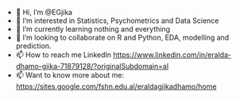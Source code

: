 - 👋 Hi, I’m @EGjika
- 👀 I’m interested in Statistics, Psychometrics and Data Science
- 🌱 I’m currently learning nothing and everything
- 💞️ I’m looking to collaborate on R and Python, EDA, modelling and prediction. 
- 📫 How to reach me LinkedIn https://www.linkedin.com/in/eralda-dhamo-gjika-71879128/?originalSubdomain=al 
- 📫 Want to know more about me: https://sites.google.com/fshn.edu.al/eraldagjikadhamo/home 

<!---
EGjika/EGjika is a ✨ special ✨ repository because its `README.md` (this file) appears on your GitHub profile.
You can click the Preview link to take a look at your changes.
--->
